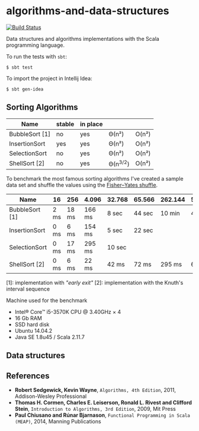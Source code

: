 # algorithms-and-data-structures

[![Build Status](https://travis-ci.org/CarloMicieli/algorithms-and-data-structures.png?branch=master)](https://travis-ci.org/CarloMicieli/algorithms-and-data-structures)

Data structures and algorithms implementations with the Scala programming language.

To run the tests with `sbt`:

    $ sbt test

To import the project in Intellij Idea:

    $ sbt gen-idea


## Sorting Algorithms

| Name              |   stable  |  in place |           |           |  
| ----------------- | --------- | --------- | --------- | --------- | 
| BubbleSort [1]    |    no     |   yes     |   Θ(n²)   |    O(n²)  |
| InsertionSort     |    yes    |   yes     |   Θ(n²)   |    O(n²)  |
| SelectionSort     |    no     |   yes     |   Θ(n²)   |    O(n²)  |
| ShellSort [2]     |    no     |   yes     |   Θ(n<sup>3/2</sup>) |    O(n²)  |

To benchmark the most famous sorting algorithms I've created a sample data set and shuffle the values using the 
[Fisher–Yates shuffle](http://en.wikipedia.org/wiki/Fisher%E2%80%93Yates_shuffle).

| Name              |        16 |       256 |     4.096 |    32.768 |    65.566 |   262.144 |   524.288 | 1.048.576 |
| ----------------- | --------- | --------- | --------- | --------- | --------- | --------- | --------- | --------- |
| BubbleSort [1]    |      2 ms |     18 ms |    166 ms |     8 sec |    44 sec |    10 min |    47 min |    --     |
| InsertionSort     |      0 ms |      6 ms |    154 ms |     5 sec |    22 sec |           |           |    --     |
| SelectionSort     |      0 ms |     17 ms |    295 ms |    10 sec |           |           |           |    --     |
| ShellSort [2]     |      0 ms |      6 ms |     22 ms |     42 ms |     72 ms |    295 ms |    659 ms |     1 sec |


[1]: implementation with _"early exit"_
[2]: implementation with the Knuth's interval sequence

Machine used for the benchmark
* Intel® Core™ i5-3570K CPU @ 3.40GHz × 4
* 16 Gb RAM
* SSD hard disk
* Ubuntu 14.04.2
* Java SE 1.8u45 / Scala 2.11.7

## Data structures

References
----------

* __Robert Sedgewick, Kevin Wayne__, `Algorithms, 4th Edition`, 2011, Addison-Wesley Professional
* __Thomas H. Cormen, Charles E. Leiserson, Ronald L. Rivest and Clifford Stein__, `Introduction to Algorithms, 3rd Edition`, 2009, Mit Press
* __Paul Chiusano and Rúnar Bjarnason__, `Functional Programming in Scala (MEAP)`, 2014, Manning Publications
